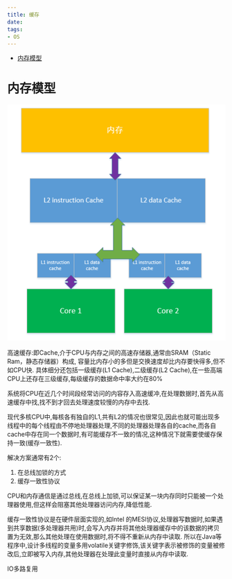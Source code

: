 ```yaml
---
title: 缓存
date: 
tags:
- OS
---
```


<!-- TOC -->

- [内存模型](#内存模型)

<!-- /TOC -->

# 内存模型

![](./img/cpu_cache.png)

高速缓存:即Cache,介于CPU与内存之间的高速存储器,通常由SRAM（Static Ram，静态存储器）构成,
容量比内存小的多但是交换速度却比内存要快得多,但不如CPU快.
具体细分还包括一级缓存(L1 Cache),二级缓存(L2 Cache),在一些高端CPU上还存在三级缓存,每级缓存的数据命中率大约在80%

系统将CPU在近几个时间段经常访问的内容存入高速缓冲,在处理数据时,首先从高速缓存中找,找不到才回去处理速度较慢的内存中去找.

现代多核CPU中,每核各有独自的L1,共有L2的情况也很常见,因此也就可能出现多线程中的每个线程由不停地处理器处理,不同的处理器处理各自的cache,而各自cache中存在同一个数据时,有可能缓存不一致的情况,这种情况下就需要使缓存保持一致(缓存一致性).

解决方案通常有2个:
1. 在总线加锁的方式
2. 缓存一致性协议

CPU和内存通信是通过总线,在总线上加锁,可以保证某一块内存同时只能被一个处理器使用,但这样会阻塞其他处理器访问内存,降低性能.

缓存一致性协议是在硬件层面实现的,如Intel 的MESI协议,处理器写数据时,如果遇到共享数据(多处理器共用)时,会写入内存并将其他处理器缓存中的该数据的拷贝置为无效,那么其他处理在使用数据时,将不得不重新从内存中读取.
所以在Java等程序中,设计多线程的变量多用volatile关键字修饰,该关键字表示被修饰的变量被修改后,立即被写入内存,其他处理器在处理此变量时直接从内存中读取.


IO多路复用